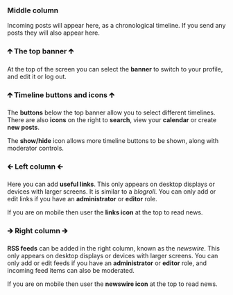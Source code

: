 ### Middle column
Incoming posts will appear here, as a chronological timeline. If you send any posts they will also appear here.

### 🡱 The top banner 🡱
At the top of the screen you can select the **banner** to switch to your profile, and edit it or log out.

### 🡱 Timeline buttons and icons 🡱
The **buttons** below the top banner allow you to select different timelines. There are also **icons** on the right to **search**, view your **calendar** or create **new posts**.

The **show/hide** icon allows more timeline buttons to be shown, along with moderator controls.

### 🡰 Left column 🡰
Here you can add **useful links**. This only appears on desktop displays or devices with larger screens. It is similar to a *blogroll*. You can only add or edit links if you have an **administrator** or **editor** role.

If you are on mobile then user the **links icon** at the top to read news.

### 🡲 Right column 🡲
**RSS feeds** can be added in the right column, known as the *newswire*. This only appears on desktop displays or devices with larger screens. You can only add or edit feeds if you have an **administrator** or **editor** role, and incoming feed items can also be moderated.

If you are on mobile then user the **newswire icon** at the top to read news.

